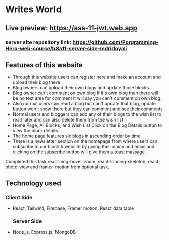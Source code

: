 # Writes World
## Live preview: https://ass-11-jwt.web.app
### server site repository link: https://github.com/Porgramming-Hero-web-course/b8a11-server-side-mdridoyali

 ## Features of this website
* Through this website users can register here and make an account and upload their blog there.
* Blog owners can upload their own blogs and update those blocks.
* Blog owner can't comment on own blog If it's own blog then there will be no text area for comment it will say you can't comment on own blog.
* Also normal users can read a blog but can't update that blog, update button won't show there but they can comment and see their comments.
* Normal users and bloggers can add any of their blogs to the wish list to read later and can also delete them from the wish list
* Home Page, All Blocks, and Wish List Click on the Blog Details button to view the block details.
* The home page features six blogs in ascending order by time
* There is a newsletter section on the homepage from where users can subscribe to our block k website by giving their name and email and clicking on the subscribe button will give them a toast massage.

Completed this task react-img-hover-zoom, react-loading-skeleton, react-photo-view and framer-motion from optional task.

  
  ## Technology used
  ### Client Side
* React, Tailwind, Firebase, Framer motion, React data table
  ### Server Side
* Node.js, Express.js, MongoDB